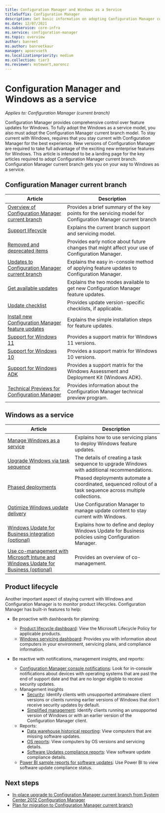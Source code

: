 ```yaml
---
title: Configuration Manager and Windows as a Service
titleSuffix: Configuration Manager
description: Get basic information on adopting Configuration Manager current branch to support Windows as a service.
ms.date: 12/07/2021
ms.subservice: core-infra
ms.service: configuration-manager
ms.topic: overview
author: banreet
ms.author: banreetkaur
manager: apoorvseth
ms.localizationpriority: medium
ms.collection: tier3
ms.reviewer: mstewart,aaroncz
---
```


# Configuration Manager and Windows as a service

*Applies to: Configuration Manager (current branch)*

Configuration Manager provides comprehensive control over feature updates for Windows. To fully adopt the Windows as a service model, you also must adopt the Configuration Manager current branch model. To stay current with Windows, requires that you stay current with Configuration Manager for the best experience. New versions of Configuration Manager are required to take full advantage of the exciting new enterprise features for Windows. This article is intended to be a landing page for the key articles required to adopt Configuration Manager current branch. Configuration Manager current branch gets you on your way to Windows as a service.

## Configuration Manager current branch

| Article | Description |
|--|--|
| [Overview of Configuration Manager current branch](../plan-design/changes/whats-new-incremental-versions.md) | Provides a brief summary of the key points for the servicing model for Configuration Manager current branch |
| [Support lifecycle](../servers/manage/current-branch-versions-supported.md) | Explains the current branch support and servicing model. |
| [Removed and deprecated items](../plan-design/changes/deprecated/removed-and-deprecated.md) | Provides early notice about future changes that might affect your use of Configuration Manager. |
| [Updates to Configuration Manager current branch](../servers/manage/updates.md) | Explains the easy in-console method of applying feature updates to Configuration Manager. |
| [Get available updates](../servers/manage/prepare-in-console-updates.md#get-available-updates) | Explains the two modes available to get new Configuration Manager feature updates. |
| [Update checklist](../servers/manage/prepare-in-console-updates.md#before-you-install-an-in-console-update) | Provides update version-specific checklists, if applicable. |
| [Install new Configuration Manager feature updates](../servers/manage/install-in-console-updates.md) | Explains the simple installation steps for feature updates. |
| [Support for Windows 11](../plan-design/configs/support-for-windows-11.md) | Provides a support matrix for Windows 11 versions. |
| [Support for Windows 10](../plan-design/configs/support-for-windows-10.md) | Provides a support matrix for Windows 10 versions. |
| [Support for Windows ADK](../plan-design/configs/support-for-windows-adk.md) | Provides a support matrix for the Windows Assessment and Deployment Kit (Windows ADK). |
| [Technical Previews for Configuration Manager](../get-started/technical-preview.md) | Provides information about the Configuration Manager technical preview program. |

## Windows as a service

| Article | Description |
|--|--|
| [Manage Windows as a service](../../osd/deploy-use/manage-windows-as-a-service.md) | Explains how to use servicing plans to deploy Windows feature updates. |
| [Upgrade Windows via task sequence](../../osd/deploy-use/create-a-task-sequence-to-upgrade-an-operating-system.md) | The details of creating a task sequence to upgrade Windows with additional recommendations. |
| [Phased deployments](../../osd/deploy-use/create-phased-deployment-for-task-sequence.md) | Phased deployments automate a coordinated, sequenced rollout of a task sequence across multiple collections. |
| [Optimize Windows update delivery](../../sum/deploy-use/optimize-windows-10-update-delivery.md) | Use Configuration Manager to manage update content to stay current with Windows. |
| [Windows Update for Business integration (optional)](../../sum/deploy-use/integrate-windows-update-for-business-windows-10.md) | Explains how to define and deploy Windows Update for Business policies using Configuration Manager. |
| [Use co-management with Microsoft Intune and Windows Update for Business (optional)](../../comanage/overview.md) | Provides an overview of co-management. |

## Product lifecycle

<!-- 10976295 -->

Another important aspect of staying current with Windows and Configuration Manager is to monitor product lifecycles. Configuration Manager has built-in features to help:

- Be proactive with dashboards for planning:
  - [Product lifecycle dashboard](../clients/manage/asset-intelligence/product-lifecycle-dashboard.md): View the Microsoft Lifecycle Policy for applicable products.
  - [Windows servicing dashboard](../../osd/deploy-use/manage-windows-as-a-service.md): Provides you with information about computers in your environment, servicing plans, and compliance information.

- Be reactive with notifications, management insights, and reports:
  - [Configuration Manager console notifications](../servers/manage/admin-console-notifications.md#new-notifications-in-version-2010): Look for in-console notifications about devices with operating systems that are past the end of support date and that are no longer eligible to receive security updates.
  - Management insights
    - [Security](../servers/manage/management-insights.md#security): Identify clients with unsupported antimalware client versions or clients running earlier versions of Windows that don't receive security updates by default.
    - [Simplified management](../servers/manage/management-insights.md#simplified-management): Identify clients running an unsupported version of Windows or with an earlier version of the Configuration Manager client.
  - Reports:
    - [Data warehouse historical reporting](../servers/manage/list-of-reports.md#data-warehouse): View computers that are missing software updates.
    - [OS reports](../servers/manage/list-of-reports.md#operating-system): View computers by OS versions and servicing details.
    - [Software Updates compliance reports](../servers/manage/list-of-reports.md#software-updates---a-compliance): View software update compliance details.
  - [Power BI sample reports for software updates](../servers/manage/powerbi-sample-reports.md): Use Power BI to view software update compliance status.

## Next steps

- [In-place upgrade to Configuration Manager current branch from System Center 2012 Configuration Manager](../servers/deploy/install/upgrade-to-configuration-manager.md)
- [Plan for migration to Configuration Manager current branch](../migration/planning-for-migration.md)
